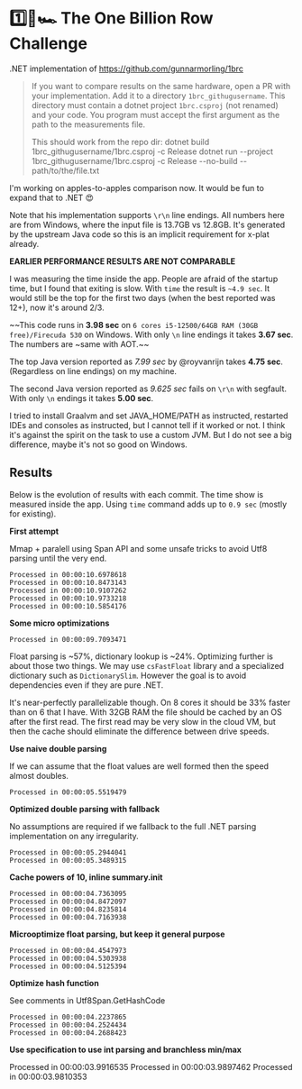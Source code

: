 # 1️⃣🐝🏎️ The One Billion Row Challenge

.NET implementation of https://github.com/gunnarmorling/1brc

> If you want to compare results on the same hardware, open a PR with your implementation. Add it to a directory `1brc_githugusername`. This directory must contain a dotnet project `1brc.csproj` (not renamed) and your code. You program must accept the first argument as the path to the measurements file.
>
> This should work from the repo dir:
> dotnet build 1brc_githugusername/1brc.csproj -c Release
> dotnet run --project 1brc_githugusername/1brc.csproj -c Release --no-build -- path/to/the/file.txt

I'm working on apples-to-apples comparison now. It would be fun to expand that to .NET 😍



Note that his implementation supports `\r\n` line endings. All numbers here are from Windows, where the input file is 13.7GB vs 12.8GB. It's generated by the upstream Java code so this is an implicit requirement for x-plat already.

**EARLIER PERFORMANCE RESULTS ARE NOT COMPARABLE**

I was measuring the time inside the app. People are afraid of the startup time, but I found that exiting is slow. With `time` the result is `~4.9 sec`. It would still be the top for the first two days (when the best reported was 12+), now it's around 2/3.

~~This code runs in **3.98 sec** on `6 cores i5-12500/64GB RAM (30GB free)/Firecuda 530` on Windows. With only `\n` line endings it takes **3.67 sec**. The numbers are ~same with AOT.~~

The top Java version reported as _7.99 sec_ by @royvanrijn takes **4.75 sec**. (Regardless on line endings) on my machine.

The second Java version reported as _9.625 sec_ fails on `\r\n` with segfault. With only `\n` endings it takes **5.00 sec**.

I tried to install Graalvm and set JAVA_HOME/PATH as instructed, restarted IDEs and consoles as instructed, but I cannot tell if it worked or not. I think it's against the spirit on the task to use a custom JVM. But I do not see a big difference, maybe it's not so good on Windows.

## Results

Below is the evolution of results with each commit. The time show is measured inside the app. Using `time` command adds up to `0.9 sec` (mostly for existing).

**First attempt**

Mmap + paralell using Span API and some unsafe tricks to avoid Utf8 parsing until the very end.

```
Processed in 00:00:10.6978618
Processed in 00:00:10.8473143
Processed in 00:00:10.9107262
Processed in 00:00:10.9733218
Processed in 00:00:10.5854176
```

**Some micro optimizations**

```
Processed in 00:00:09.7093471
```

Float parsing is ~57%, dictionary lookup is ~24%. Optimizing further is about those two things. We may use `csFastFloat` library and a specialized dictionary such as `DictionarySlim`. However the goal is to avoid dependencies even if they are pure .NET.

It's near-perfectly parallelizable though. On 8 cores it should be 33% faster than on 6 that I have. With 32GB RAM the file should be cached by an OS after the first read. The first read may be very slow in the cloud VM, but then the cache should eliminate the difference between drive speeds.


**Use naive double parsing**

If we can assume that the float values are well formed then the speed almost doubles.

```
Processed in 00:00:05.5519479
```

**Optimized double parsing with fallback**

No assumptions are required if we fallback to the full .NET parsing implementation on any irregularity.

```
Processed in 00:00:05.2944041
Processed in 00:00:05.3489315
```

**Cache powers of 10, inline summary.init**

```
Processed in 00:00:04.7363095
Processed in 00:00:04.8472097
Processed in 00:00:04.8235814
Processed in 00:00:04.7163938
```


**Microoptimize float parsing, but keep it general purpose**

```
Processed in 00:00:04.4547973
Processed in 00:00:04.5303938
Processed in 00:00:04.5125394
```

**Optimize hash function**

See comments in Utf8Span.GetHashCode

```
Processed in 00:00:04.2237865
Processed in 00:00:04.2524434
Processed in 00:00:04.2688423
```


**Use specification to use int parsing and branchless min/max**

Processed in 00:00:03.9916535
Processed in 00:00:03.9897462
Processed in 00:00:03.9810353